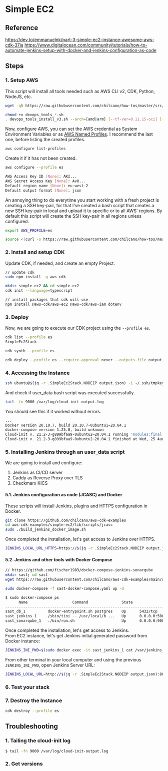 # Simple EC2

## Reference

https://dev.to/emmanuelnk/part-3-simple-ec2-instance-awesome-aws-cdk-37ia
https://www.digitalocean.com/community/tutorials/how-to-automate-jenkins-setup-with-docker-and-jenkins-configuration-as-code


## Steps

### 1. Setup AWS

This script will install all tools needed such as AWS CLI v2, CDK, Python, NodeJS, etc.
```sh
wget -qN https://raw.githubusercontent.com/chilcano/how-tos/master/src/devops_tools_install_v3.sh 

chmod +x devops_tools_*.sh  
. devops_tools_install_v3.sh --arch=[amd|arm] [--tf-ver=0.11.15-oci] [--packer-ver=1.5.5]
```

Now, configure AWS, you can set the AWS credential as System Environment Variables or as [AWS Named Profiles](https://docs.aws.amazon.com/cli/latest/userguide/cli-configure-profiles.html). I recommend the last one, before listing the created profiles.
```sh
aws configure list-profiles
```
Create it if it has not been created.
```sh
aws configure --profile es

AWS Access Key ID [None]: AKI...
AWS Secret Access Key [None]: AvO...
Default region name [None]: eu-west-2
Default output format [None]: json
```

An annoying thing to do everytime you start working with a fresh project is creating a SSH key-pair, for that I've created a bash script that creates a new SSH key-pair in local and upload it to specific or to all AWS' regions. By default this script will create the SSH key-pair in all regions unless configured. 
```sh
export AWS_PROFILE=es

source <(curl -s https://raw.githubusercontent.com/chilcano/how-tos/master/src/import_ssh_pub_key_to_aws_regions.sh)
```


### 2. Install and setup CDK

Update CDK, if needed, and create an empty Project.
```sh
// update cdk
sudo npm install -g aws-cdk

mkdir simple-ec2 && cd simple-ec2
cdk init --language=typescript

// install packages that cdk will use
npm install @aws-cdk/aws-ec2 @aws-cdk/aws-iam dotenv
```


### 3. Deploy


Now, we are going to execute our CDK project using the `--profile es`.
```sh
cdk list --profile es
SimpleEc2Stack

cdk synth --profile es

cdk deploy --profile es --require-approval never --outputs-file output.json
```

### 4. Accessing the Instance

```sh
ssh ubuntu@$(jq -r .SimpleEc2Stack.NODEIP output.json) -i ~/.ssh/tmpkey
```

And check if user_data bash script was executed successfully.
```sh
tail -fn 9000 /var/log/cloud-init-output.log
```

You should see this if it worked without errors.
 ```sh
...
Docker version 20.10.7, build 20.10.7-0ubuntu1~20.04.1
docker-compose version 1.25.0, build unknown
Cloud-init v. 21.2-3-g899bfaa9-0ubuntu2~20.04.1 running 'modules:final' at Wed, 25 Aug 2021 14:35:40 +0000. Up 14.93 seconds.
Cloud-init v. 21.2-3-g899bfaa9-0ubuntu2~20.04.1 finished at Wed, 25 Aug 2021 14:36:27 +0000. Datasource DataSourceEc2Local.  Up 61.41 seconds
```


### 5. Installing Jenkins through an user_data script

We are going to install and configure:

1. Jenkins as CI/CD server
2. Caddy as Reverse Proxy over TLS
3. Checkmarx KICS


#### 5.1. Jenkins configuration as code (JCASC) and Docker

These scripts will install Jenkins, plugins and HTTPS configuration in Docker.
```sh
git clone https://github.com/chilcano/aws-cdk-examples
cd aws-cdk-examples/simple-ec2/lib/scripts/jcasc
sudo ./build_jenkins_docker_image.sh
```

Once completed the installation, let's get access to Jenkins over HTTPS. 
```sh
JENKINS_LOCAL_URL_HTTPS=https://$(jq -r .SimpleEc2Stack.NODEIP output.json):8443; echo $JENKINS_LOCAL_URL_HTTPS
```


#### 5.2. Jenkins and other tools with Docker Compose

```sh
// https://github.com/fischer1983/docker-compose-jenkins-sonarqube
mkdir sast; cd sast
wget https://raw.githubusercontent.com/chilcano/aws-cdk-examples/main/simple-ec2/lib/scripts/sast-docker-compose.yaml

sudo docker-compose -f sast-docker-compose.yaml up -d

$ sudo docker-compose ps
      Name                    Command               State                                           Ports
--------------------------------------------------------------------------------------------------------------------------------------------------
sast_db_1          docker-entrypoint.sh postgres    Up      5432/tcp
sast_jenkins_1     /sbin/tini -- /usr/local/b ...   Up      0.0.0.0:50000->50000/tcp,:::50000->50000/tcp, 0.0.0.0:8080->8080/tcp,:::8080->8080/tcp
sast_sonarqube_1   ./bin/run.sh                     Up      0.0.0.0:9000->9000/tcp,:::9000->9000/tcp
```

Once completed the installation, let's get access to Jenkins.  
From EC2 instance, let's get Jenkins initial generated password from Docker instance:
```sh
JENKINS_INI_PWD=$(sudo docker exec -it sast_jenkins_1 cat /var/jenkins_home/secrets/initialAdminPassword); echo $JENKINS_INI_PWD
```

From other terminal in your local computer and using the previous `JENKINS_INI_PWD`, open Jenkins Server URL: 
```sh
JENKINS_LOCAL_URL=http://$(jq -r .SimpleEc2Stack.NODEIP output.json):8080; echo $JENKINS_LOCAL_URL
```




### 6. Test your stack

### 7. Destroy the Instance

```sh
cdk destroy --profile es 

```


## Troubleshooting

### 1. Tailing the cloud-init log
```sh
$ tail -fn 9000 /var/log/cloud-init-output.log

```

### 2. Get versions

